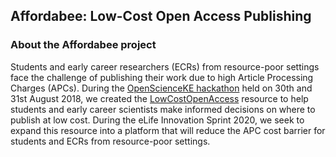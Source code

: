 ## Affordabee: Low-Cost Open Access Publishing

### About the Affordabee project
Students and early career researchers (ECRs) from resource-poor settings face the challenge of publishing their work due to high Article Processing Charges (APCs). During the [OpenScienceKE hackathon](https://github.com/BioinfoNet/OpenScienceKEHackathon) held on 30th and 31st August 2018, we created the [LowCostOpenAccess](https://github.com/BioinfoNet/LowCostOpenAccess) resource to help students and early career scientists make informed decisions on where to publish at low cost.
During the eLife Innovation Sprint 2020, we seek to expand this resource into a platform that will reduce the APC cost barrier for students and ECRs from resource-poor settings.
